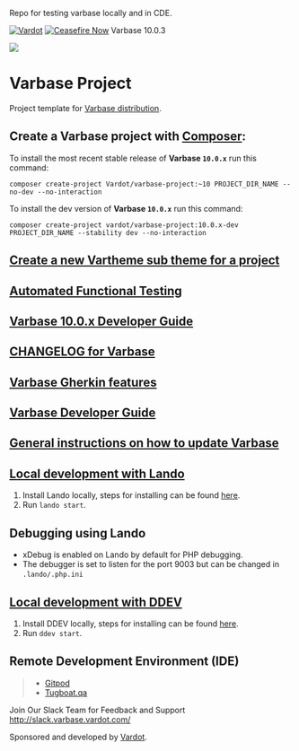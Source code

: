 Repo for testing varbase locally and in CDE. 





[![Vardot](https://circleci.com/gh/Vardot/varbase/tree/10.0.x.svg?style=shield)](https://app.circleci.com/pipelines/github/Vardot/varbase/1014/workflows/92e889e8-4c5b-4d22-9521-4009e1e20e5c) [![Ceasefire Now](https://badge.techforpalestine.org/ceasefire-now)](https://techforpalestine.org/learn-more) Varbase 10.0.3

[![](https://www.drupal.org/files/project-images/varbase-medium-logo-color-with-padding.png)](https://www.drupal.org/project/varbase)

# Varbase Project

Project template for [Varbase distribution](http://www.drupal.org/project/varbase).

## Create a Varbase project with [Composer](https://getcomposer.org/download/):

To install the most recent stable release of **Varbase `10.0.x`** run this command:
```
composer create-project Vardot/varbase-project:~10 PROJECT_DIR_NAME --no-dev --no-interaction
```

To install the dev version of **Varbase `10.0.x`** run this command:
```
composer create-project vardot/varbase-project:10.0.x-dev PROJECT_DIR_NAME --stability dev --no-interaction
```

## [Create a new Vartheme sub theme for a project](https://github.com/Vardot/varbase/tree/10.0.x/scripts/README.md)

## [Automated Functional Testing](https://github.com/Vardot/varbase/blob/10.0.x/tests/README.md)

## [Varbase 10.0.x Developer Guide](https://docs.varbase.vardot.com/v/10.0.x)

## [CHANGELOG for Varbase](https://github.com/Vardot/varbase/blob/10.0.x/CHANGELOG.md)

## [Varbase Gherkin features](https://github.com/Vardot/varbase/blob/10.0.x/tests/features/varbase/README.md)

## [Varbase Developer Guide](https://docs.varbase.vardot.com/v/10.0.x/developers)

## [General instructions on how to update Varbase](https://github.com/Vardot/varbase/blob/10.0.x/UPDATE.md)

## [Local development with Lando](https://docs.varbase.vardot.com/v/10.0.x/developers/installing-varbase/installing-varbase-with-lando)

1. Install Lando locally, steps for installing can be found [here](https://docs.lando.dev/basics/installation.html).
2. Run `lando start`.

## Debugging using Lando

- xDebug is enabled on Lando by default for PHP debugging.
- The debugger is set to listen for the port 9003 but can be changed in `.lando/.php.ini`

## [Local development with DDEV](https://docs.varbase.vardot.com/v/10.0.x/developers/installing-varbase/installing-varbase-with-ddev)

1. Install DDEV locally, steps for installing can be found [here](https://ddev.readthedocs.io/en/stable/).
2. Run `ddev start`.

## Remote Development Environment (IDE)
> - [Gitpod](https://gitpod.io/#https://github.com/vardot/varbase-project)
> - [Tugboat.qa](https://www.tugboatqa.com)

Join Our Slack Team for Feedback and Support
http://slack.varbase.vardot.com/

Sponsored and developed by [Vardot](https://www.drupal.org/vardot).

